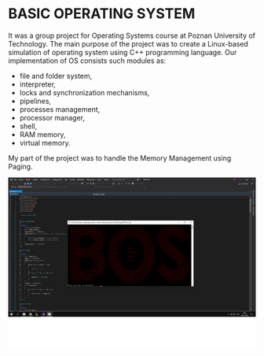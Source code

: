 # BASIC OPERATING SYSTEM

It was a group project for Operating Systems course at Poznan University of Technology. The main purpose of the project was to create a Linux-based simulation of operating system using C++ programming language. Our implementation of OS consists such modules as: 
- file and folder system, 
- interpreter, 
- locks and synchronization mechanisms, 
- pipelines, 
- processes management, 
- processor manager, 
- shell, 
- RAM memory, 
- virtual memory.

My part of the project was to handle the Memory Management using Paging.

![alt text](https://github.com/WangHoHan/basic-operating-system/blob/master/basic-operating-system.png)

